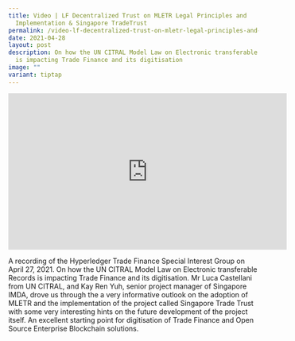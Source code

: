 ```yaml
---
title: Video | LF Decentralized Trust on MLETR Legal Principles and
  Implementation & Singapore TradeTrust
permalink: /video-lf-decentralized-trust-on-mletr-legal-principles-and-implementation-singapore-tradetrust/
date: 2021-04-28
layout: post
description: On how the UN CITRAL Model Law on Electronic transferable Records
  is impacting Trade Finance and its digitisation
image: ""
variant: tiptap
---
```

<div class="iframe-wrapper">
<iframe height="315" width="560" allowfullscreen="true" frameborder="0" src="https://www.youtube.com/embed/3frPbzXofM0?si=ckv3f1AVFNLPBlXj"></iframe>
</div>
<p>A recording of the Hyperledger Trade Finance Special Interest Group on
April 27, 2021. On how the UN CITRAL Model Law on Electronic transferable
Records is impacting Trade Finance and its digitisation. Mr Luca Castellani
from UN CITRAL, and Kay Ren Yuh, senior project manager of Singapore IMDA,
drove us through the a very informative outlook on the adoption of MLETR
and the implementation of the project called Singapore Trade Trust with
some very interesting hints on the future development of the project itself.
An excellent starting point for digitisation of Trade Finance and Open
Source Enterprise Blockchain solutions.</p>